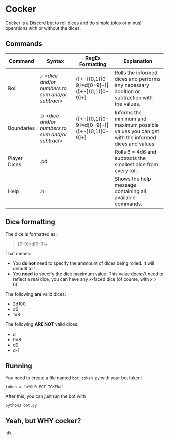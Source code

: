 # Cocker
Cocker is a Discord bot to roll dices and do simple (plus or minus) operations with or without the dices.

## Commands
Command    | Syntax                                            | RegEx Formatting                            | Explanation
-----------|---------------------------------------------------|---------------------------------------------|-------------
Roll       | .r <*dice and/or numbers to sum and/or subtract*> | ([+-]{0,1}[0-9]*d[0-9]+)\|([+-]{0,1}[0-9]+) | Rolls the informed dices and performs any necessary addition or subtraction with the values.
Boundaries | .b <*dice and/or numbers to sum and/or subtract*> | ([+-]{0,1}[0-9]*d[0-9]+)\|([+-]{0,1}[0-9]+) | Informs the minimum and maximum possible values you can get with the informed dices and values.
Player Dices| .pd                                              | | Rolls 6 * 4d6 and subtracts the smallest dice from every roll.
Help       | .h                                                |                                             | Shows the help message containing all available commands.

## Dice formatting
The dice is formatted as:
> [0-9]*d[0-9]+

That means:
* You **do not** need to specify the ammount of dices being rolled. It will default to 1.
* You **need** to specify the dice maximum value. This value doesn't need to reflect a real dice, you can have any x-faced dice (of course, with x > 0).

The following **are** valid dices:
* 2d100
* d6
* 1d8

The following **ARE NOT** valid dices:
* d
* 0d8
* d0
* d-1

## Running
You need to create a file named `bot_token.py` with your bot token:
```
token = "<YOUR BOT TOKEN>"
```
After this, you can just run the bot with
```
python3 bot.py
```
## Yeah, but WHY cocker?
idk
